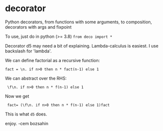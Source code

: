 # decorator
Python decorators, from functions with some arguments, to composition, decorators with args and fixpoint

To use, just do in python (>= 3.8) <code>from deco import * </code>

Decorator d5 may need a bit of explaining. Lambda-calculus is easiest. I use backslash for 'lambda'.

We can define factorial as a recursive function:

<code>fact = \n. if n>0 then n * fact(n-1) else 1</code>

We can abstract over the RHS:

<code> \f\n. if n>0 then n * f(n-1) else 1</code>

Now we get


<code> fact= (\f\n. if n>0 then n * f(n-1) else 1)fact</code>

This is what <code>d5</code> does.

enjoy.
-cem bozsahin
